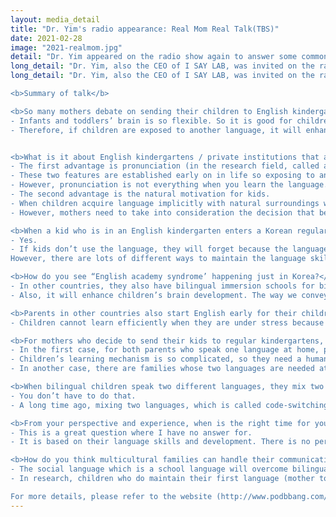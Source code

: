 ```yaml
---
layout: media_detail
title: "Dr. Yim's radio appearance: Real Mom Real Talk(TBS)"
date: 2021-02-28
image: "2021-realmom.jpg"
detail: "Dr. Yim appeared on the radio show again to answer some common questions that mothers may have about bilingual child's language development."
long_detail: "Dr. Yim, also the CEO of I SAY LAB, was invited on the radio show, tbs eFM 'Real Mom Real Talk'again and answered several questions for the new semester."
long_detail: "Dr. Yim, also the CEO of I SAY LAB, was invited on the radio show, tbs eFM 'Real Mom Real Talk' again and answered several questions for the new semester. 

<b>Summary of talk</b>

<b>So many mothers debate on sending their children to English kindergartens about a year prior to elementary school (so around age 6). Why is this so?</b>
- Infants and toddlers’ brain is so flexible. So it is good for children to experience a good amount of input early on and it also applies to language experience as well. 
- Therefore, if children are exposed to another language, it will enhance children’s not only their language skills but also their brain activity. So this is the reason why parents want to send their children to English immersion schools early on.


<b>What is it about English kindergartens / private institutions that attract so many mothers?</b>
- The first advantage is pronunciation (in the research field, called articulation) and auditory hearing skills to perceive a sound. 
- These two features are established early on in life so exposing to another language early enough will shape the ability to pronounce a sound like a native speaker. 
- However, pronunciation is not everything when you learn the language.
- The second advantage is the natural motivation for kids. 
- When children acquire language implicitly with natural surroundings with high motivation, they feel happy and fun, also they will efficiently learn English. 
- However, mothers need to take into consideration the decision that because children will learn only at their developmental level.

<b>When a kid who is in an English kindergarten enters a Korean regular elementary school, does the language deteriorate? If so, how the kid retain it?</b>
- Yes.
- If kids don’t use the language, they will forget because the language is needs-based. 
However, there are lots of different ways to maintain the language skills such as reading books, watching TV, English cartoons, and listening to a radio so they can gradually expose English in a natural way.  

<b>How do you see “English academy syndrome’ happening just in Korea?</b>
- In other countries, they also have bilingual immersion schools for bilingual education which is a good thing. If a child is exposed to a rich language environment, the child will have a richer experience in many different perspectives such as cognitive, emotional, and cultural. 
- Also, it will enhance children’s brain development. The way we convey the teaching method to our kids will matter.

<b>Parents in other countries also start English early for their children but the stress levels and entrance procedures aren’t as complicated. How do you see stressful situations affect children when they are under lots of competition?</b>
- Children cannot learn efficiently when they are under stress because their brain will not activate well enough. Even though they will eventually learn something, it will not be an optimal situation where their brain is well activated and motivated

<b>For mothers who decide to send their kids to regular kindergartens, how can they start introducing English at home? (Even if the mothers aren’t native English speakers?)</b>
- In the first case, for both parents who speak one language at home, parents should give the best linguistic input which is their mother tongue to their child. However, once the child can understand and speak around two to three-word level, then parents may let them watch English TV, or read listen to English, books, or materials. 
- Children’s learning mechanism is so complicated, so they need a human being to interact with others. They learn language because they have communication intent. Once they start to build a foundation to communicate with others in a language, they have the capability to accept another linguistic input which is the second language 
- In another case, there are families whose two languages are needed at home such as simultaneous bilingual children case, children will be exposed to two different languages at the same time. It means children don’t need to build first and add another on the top.

<b>When bilingual children speak two different languages, they mix two languages in one sentence. How can parents help their kids to speak full sentences in one language?</b>
- You don’t have to do that. 
- A long time ago, mixing two languages, which is called code-switching was considered bad. However, research has found that code-switching is pragmatic skills which means children do mix and match when they know their communicative partner does understand both languages.

<b>From your perspective and experience, when is the right time for young kids to start learning a new language?</b>
- This is a great question where I have no answer for. 
- It is based on their language skills and development. There is no perfect level of language.

<b>How do you think multicultural families can handle their communication problems?</b>
- The social language which is a school language will overcome bilingual children’s first language. 
- In research, children who do maintain their first language (mother tongue) have way better frontal lobe activation. Also, this is helpful not only for emotional but also academic.

For more details, please refer to the website (http://www.podbbang.com/ch/1768658)"
---
```


